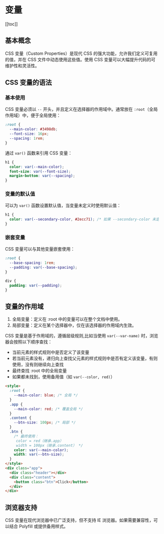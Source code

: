 # 变量

[[toc]]

## 基本概念

CSS 变量（Custom Properties）是现代 CSS 的强大功能，允许我们定义可复用的值，并在 CSS 文件中动态使用这些值。使用 CSS 变量可以大幅提升代码的可维护性和灵活性。

## CSS 变量的语法

### 基本使用

CSS 变量必须以 `--` 开头，并且定义在选择器的作用域中。通常放在 `:root`（全局作用域）中，便于全局使用：

```css
:root {
  --main-color: #3498db;
  --font-size: 16px;
  --spacing: 1rem;
}
```

通过 `var()` 函数来引用 CSS 变量：

```css
h1 {
  color: var(--main-color);
  font-size: var(--font-size);
  margin-bottom: var(--spacing);
}
```

### 变量的默认值

可以为 `var()` 函数设置默认值，当变量未定义时使用默认值：

```css
h1 {
  color: var(--secondary-color, #2ecc71); /* 如果 --secondary-color 未定义，则使用 #2ecc71 */
}
```

### 嵌套变量

CSS 变量可以与其他变量嵌套使用：

```css
:root {
  --base-spacing: 1rem;
  --padding: var(--base-spacing);
}

div {
  padding: var(--padding);
}
```

## 变量的作用域

1. 全局变量：定义在 :root 中的变量可以在整个文档中使用。
2. 局部变量：定义在某个选择器中，仅在该选择器的作用域内生效。

CSS 变量是基于作用域的，遵循层级规则,比如当使用 `var(--var-name)` 时，浏览器会按照以下顺序查找：

- 当前元素的样式规则中是否定义了该变量
- 若当前元素没有，递归向上查找父元素的样式规则中是否有定义该变量，有则使用，没有则继续向上查找
- 最终查找 :root 中的全局变量
- 如果都未找到，使用备用值（如 `var(--color, red)`）

```html
<style>
  :root {
    --main-color: blue; /* 全局 */
  }
  .app {
    --main-color: red; /* 覆盖全局 */
  }
  .content {
    --btn-size: 100px; /* 局部 */
  }
  .btn {
    /* 最终使用：
     color = red（继承.app）
     width = 100px（继承.content） */
    color: var(--main-color);
    width: var(--btn-size);
  }
</style>
<div class="app">
  <div class="header"></div>
  <div class="content">
    <button class="btn">Click</button>
  </div>
</div>
```

## 浏览器支持

CSS 变量在现代浏览器中已广泛支持，但不支持 IE 浏览器。如果需要兼容性，可以结合 Polyfill 或提供备用样式。
